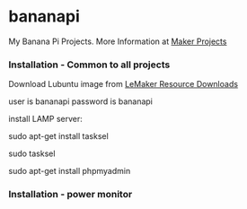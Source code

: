 # bananapi

My Banana Pi Projects. More Information at 
<a href="http://kingofprotons.blogspot.com">Maker Projects</a>


<h3>Installation - Common to all projects</h3>

Download Lubuntu image from <a href="http://www.lemaker.org/product-bananapro-resource.html">LeMaker Resource Downloads</a>

user is bananapi
password is bananapi


install LAMP server:

sudo apt-get install tasksel

sudo tasksel




sudo apt-get install phpmyadmin

<h3>Installation - power monitor</h3>







